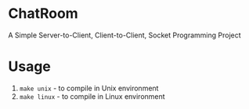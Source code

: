 ChatRoom
========

A Simple Server-to-Client, Client-to-Client, Socket Programming Project

Usage
========
1. `make unix` - to compile in Unix environment
2. `make linux` - to compile in Linux environment